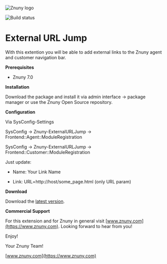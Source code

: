 ![Znuny logo](https://www.znuny.com/assets/images/logo_small.png)

![Build status](https://badge.proxy.znuny.com/Znuny4OTRS-ExternalURLJump/rel-7_0)

External URL Jump
=================
With this extention you will be able to add external links to the Znuny agent and customer navigation bar.

**Prerequisites**

- Znuny 7.0

**Installation**

Download the package and install it via admin interface -> package manager or use the Znuny Open Source repository.


**Configuration**

Via SysConfig-Settings

SysConfig -> Znuny-ExternalURLJump -> Frontend::Agent::ModuleRegistration

SysConfig -> Znuny-ExternalURLJump -> Frontend::Customer::ModuleRegistration

Just update:

* Name: Your Link Name

* Link: URL=http://host/some_page.html (only URL param)

**Download**

Download the [latest version](https://addons.znuny.com/api/addon_repos/public/3048/latest).

**Commercial Support**

For this extension and for Znuny in general visit [www.znuny.com](https://www.znuny.com). Looking forward to hear from you!

Enjoy!

Your Znuny Team!

[www.znuny.com](https://www.znuny.com)
